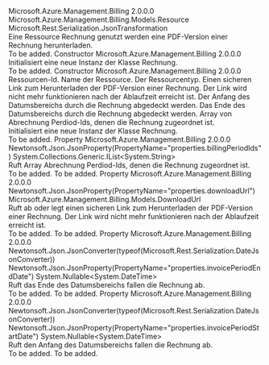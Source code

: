 <Type Name="Invoice" FullName="Microsoft.Azure.Management.Billing.Models.Invoice">
  <TypeSignature Language="C#" Value="public class Invoice : Microsoft.Azure.Management.Billing.Models.Resource" />
  <TypeSignature Language="ILAsm" Value=".class public auto ansi beforefieldinit Invoice extends Microsoft.Azure.Management.Billing.Models.Resource" />
  <TypeSignature Language="DocId" Value="T:Microsoft.Azure.Management.Billing.Models.Invoice" />
  <TypeSignature Language="VB.NET" Value="Public Class Invoice&#xA;Inherits Resource" />
  <TypeSignature Language="F#" Value="type Invoice = class&#xA;    inherit Resource" />
  <AssemblyInfo>
    <AssemblyName>Microsoft.Azure.Management.Billing</AssemblyName>
    <AssemblyVersion>2.0.0.0</AssemblyVersion>
  </AssemblyInfo>
  <Base>
    <BaseTypeName>Microsoft.Azure.Management.Billing.Models.Resource</BaseTypeName>
  </Base>
  <Interfaces />
  <Attributes>
    <Attribute>
      <AttributeName>Microsoft.Rest.Serialization.JsonTransformation</AttributeName>
    </Attribute>
  </Attributes>
  <Docs>
    <summary>
            Eine Ressource Rechnung genutzt werden eine PDF-Version einer Rechnung herunterladen.
            </summary>
    <remarks>To be added.</remarks>
  </Docs>
  <Members>
    <Member MemberName=".ctor">
      <MemberSignature Language="C#" Value="public Invoice ();" />
      <MemberSignature Language="ILAsm" Value=".method public hidebysig specialname rtspecialname instance void .ctor() cil managed" />
      <MemberSignature Language="DocId" Value="M:Microsoft.Azure.Management.Billing.Models.Invoice.#ctor" />
      <MemberSignature Language="VB.NET" Value="Public Sub New ()" />
      <MemberType>Constructor</MemberType>
      <AssemblyInfo>
        <AssemblyName>Microsoft.Azure.Management.Billing</AssemblyName>
        <AssemblyVersion>2.0.0.0</AssemblyVersion>
      </AssemblyInfo>
      <Parameters />
      <Docs>
        <summary>
            Initialisiert eine neue Instanz der Klasse Rechnung.
            </summary>
        <remarks>To be added.</remarks>
      </Docs>
    </Member>
    <Member MemberName=".ctor">
      <MemberSignature Language="C#" Value="public Invoice (string id = null, string name = null, string type = null, Microsoft.Azure.Management.Billing.Models.DownloadUrl downloadUrl = null, Nullable&lt;DateTime&gt; invoicePeriodStartDate = null, Nullable&lt;DateTime&gt; invoicePeriodEndDate = null, System.Collections.Generic.IList&lt;string&gt; billingPeriodIds = null);" />
      <MemberSignature Language="ILAsm" Value=".method public hidebysig specialname rtspecialname instance void .ctor(string id, string name, string type, class Microsoft.Azure.Management.Billing.Models.DownloadUrl downloadUrl, valuetype System.Nullable`1&lt;valuetype System.DateTime&gt; invoicePeriodStartDate, valuetype System.Nullable`1&lt;valuetype System.DateTime&gt; invoicePeriodEndDate, class System.Collections.Generic.IList`1&lt;string&gt; billingPeriodIds) cil managed" />
      <MemberSignature Language="DocId" Value="M:Microsoft.Azure.Management.Billing.Models.Invoice.#ctor(System.String,System.String,System.String,Microsoft.Azure.Management.Billing.Models.DownloadUrl,System.Nullable{System.DateTime},System.Nullable{System.DateTime},System.Collections.Generic.IList{System.String})" />
      <MemberSignature Language="F#" Value="new Microsoft.Azure.Management.Billing.Models.Invoice : string * string * string * Microsoft.Azure.Management.Billing.Models.DownloadUrl * Nullable&lt;DateTime&gt; * Nullable&lt;DateTime&gt; * System.Collections.Generic.IList&lt;string&gt; -&gt; Microsoft.Azure.Management.Billing.Models.Invoice" Usage="new Microsoft.Azure.Management.Billing.Models.Invoice (id, name, type, downloadUrl, invoicePeriodStartDate, invoicePeriodEndDate, billingPeriodIds)" />
      <MemberType>Constructor</MemberType>
      <AssemblyInfo>
        <AssemblyName>Microsoft.Azure.Management.Billing</AssemblyName>
        <AssemblyVersion>2.0.0.0</AssemblyVersion>
      </AssemblyInfo>
      <Parameters>
        <Parameter Name="id" Type="System.String" />
        <Parameter Name="name" Type="System.String" />
        <Parameter Name="type" Type="System.String" />
        <Parameter Name="downloadUrl" Type="Microsoft.Azure.Management.Billing.Models.DownloadUrl" />
        <Parameter Name="invoicePeriodStartDate" Type="System.Nullable&lt;System.DateTime&gt;" />
        <Parameter Name="invoicePeriodEndDate" Type="System.Nullable&lt;System.DateTime&gt;" />
        <Parameter Name="billingPeriodIds" Type="System.Collections.Generic.IList&lt;System.String&gt;" />
      </Parameters>
      <Docs>
        <param name="id">Ressourcen-Id.</param>
        <param name="name">Name der Ressource.</param>
        <param name="type">Der Ressourcentyp.</param>
        <param name="downloadUrl">Einen sicheren Link zum Herunterladen der PDF-Version einer Rechnung. Der Link wird nicht mehr funktionieren nach der Ablaufzeit erreicht ist.</param>
        <param name="invoicePeriodStartDate">Der Anfang des Datumsbereichs durch die Rechnung abgedeckt werden.</param>
        <param name="invoicePeriodEndDate">Das Ende des Datumsbereichs durch die Rechnung abgedeckt werden.</param>
        <param name="billingPeriodIds">Array von Abrechnung Perdiod-Ids, denen die Rechnung zugeordnet ist.</param>
        <summary>
            Initialisiert eine neue Instanz der Klasse Rechnung.
            </summary>
        <remarks>To be added.</remarks>
      </Docs>
    </Member>
    <Member MemberName="BillingPeriodIds">
      <MemberSignature Language="C#" Value="public System.Collections.Generic.IList&lt;string&gt; BillingPeriodIds { get; }" />
      <MemberSignature Language="ILAsm" Value=".property instance class System.Collections.Generic.IList`1&lt;string&gt; BillingPeriodIds" />
      <MemberSignature Language="DocId" Value="P:Microsoft.Azure.Management.Billing.Models.Invoice.BillingPeriodIds" />
      <MemberSignature Language="VB.NET" Value="Public ReadOnly Property BillingPeriodIds As IList(Of String)" />
      <MemberSignature Language="F#" Value="member this.BillingPeriodIds : System.Collections.Generic.IList&lt;string&gt;" Usage="Microsoft.Azure.Management.Billing.Models.Invoice.BillingPeriodIds" />
      <MemberType>Property</MemberType>
      <AssemblyInfo>
        <AssemblyName>Microsoft.Azure.Management.Billing</AssemblyName>
        <AssemblyVersion>2.0.0.0</AssemblyVersion>
      </AssemblyInfo>
      <Attributes>
        <Attribute>
          <AttributeName>Newtonsoft.Json.JsonProperty(PropertyName="properties.billingPeriodIds")</AttributeName>
        </Attribute>
      </Attributes>
      <ReturnValue>
        <ReturnType>System.Collections.Generic.IList&lt;System.String&gt;</ReturnType>
      </ReturnValue>
      <Docs>
        <summary>
            Ruft Array Abrechnung Perdiod-Ids, denen die Rechnung zugeordnet ist.
            </summary>
        <value>To be added.</value>
        <remarks>To be added.</remarks>
      </Docs>
    </Member>
    <Member MemberName="DownloadUrl">
      <MemberSignature Language="C#" Value="public Microsoft.Azure.Management.Billing.Models.DownloadUrl DownloadUrl { get; set; }" />
      <MemberSignature Language="ILAsm" Value=".property instance class Microsoft.Azure.Management.Billing.Models.DownloadUrl DownloadUrl" />
      <MemberSignature Language="DocId" Value="P:Microsoft.Azure.Management.Billing.Models.Invoice.DownloadUrl" />
      <MemberSignature Language="VB.NET" Value="Public Property DownloadUrl As DownloadUrl" />
      <MemberSignature Language="F#" Value="member this.DownloadUrl : Microsoft.Azure.Management.Billing.Models.DownloadUrl with get, set" Usage="Microsoft.Azure.Management.Billing.Models.Invoice.DownloadUrl" />
      <MemberType>Property</MemberType>
      <AssemblyInfo>
        <AssemblyName>Microsoft.Azure.Management.Billing</AssemblyName>
        <AssemblyVersion>2.0.0.0</AssemblyVersion>
      </AssemblyInfo>
      <Attributes>
        <Attribute>
          <AttributeName>Newtonsoft.Json.JsonProperty(PropertyName="properties.downloadUrl")</AttributeName>
        </Attribute>
      </Attributes>
      <ReturnValue>
        <ReturnType>Microsoft.Azure.Management.Billing.Models.DownloadUrl</ReturnType>
      </ReturnValue>
      <Docs>
        <summary>
            Ruft ab oder legt einen sicheren Link zum Herunterladen der PDF-Version einer Rechnung. Der Link wird nicht mehr funktionieren nach der Ablaufzeit erreicht ist.
            </summary>
        <value>To be added.</value>
        <remarks>To be added.</remarks>
      </Docs>
    </Member>
    <Member MemberName="InvoicePeriodEndDate">
      <MemberSignature Language="C#" Value="public Nullable&lt;DateTime&gt; InvoicePeriodEndDate { get; }" />
      <MemberSignature Language="ILAsm" Value=".property instance valuetype System.Nullable`1&lt;valuetype System.DateTime&gt; InvoicePeriodEndDate" />
      <MemberSignature Language="DocId" Value="P:Microsoft.Azure.Management.Billing.Models.Invoice.InvoicePeriodEndDate" />
      <MemberSignature Language="VB.NET" Value="Public ReadOnly Property InvoicePeriodEndDate As Nullable(Of DateTime)" />
      <MemberSignature Language="F#" Value="member this.InvoicePeriodEndDate : Nullable&lt;DateTime&gt;" Usage="Microsoft.Azure.Management.Billing.Models.Invoice.InvoicePeriodEndDate" />
      <MemberType>Property</MemberType>
      <AssemblyInfo>
        <AssemblyName>Microsoft.Azure.Management.Billing</AssemblyName>
        <AssemblyVersion>2.0.0.0</AssemblyVersion>
      </AssemblyInfo>
      <Attributes>
        <Attribute>
          <AttributeName>Newtonsoft.Json.JsonConverter(typeof(Microsoft.Rest.Serialization.DateJsonConverter))</AttributeName>
        </Attribute>
        <Attribute>
          <AttributeName>Newtonsoft.Json.JsonProperty(PropertyName="properties.invoicePeriodEndDate")</AttributeName>
        </Attribute>
      </Attributes>
      <ReturnValue>
        <ReturnType>System.Nullable&lt;System.DateTime&gt;</ReturnType>
      </ReturnValue>
      <Docs>
        <summary>
            Ruft das Ende des Datumsbereichs fallen die Rechnung ab.
            </summary>
        <value>To be added.</value>
        <remarks>To be added.</remarks>
      </Docs>
    </Member>
    <Member MemberName="InvoicePeriodStartDate">
      <MemberSignature Language="C#" Value="public Nullable&lt;DateTime&gt; InvoicePeriodStartDate { get; }" />
      <MemberSignature Language="ILAsm" Value=".property instance valuetype System.Nullable`1&lt;valuetype System.DateTime&gt; InvoicePeriodStartDate" />
      <MemberSignature Language="DocId" Value="P:Microsoft.Azure.Management.Billing.Models.Invoice.InvoicePeriodStartDate" />
      <MemberSignature Language="VB.NET" Value="Public ReadOnly Property InvoicePeriodStartDate As Nullable(Of DateTime)" />
      <MemberSignature Language="F#" Value="member this.InvoicePeriodStartDate : Nullable&lt;DateTime&gt;" Usage="Microsoft.Azure.Management.Billing.Models.Invoice.InvoicePeriodStartDate" />
      <MemberType>Property</MemberType>
      <AssemblyInfo>
        <AssemblyName>Microsoft.Azure.Management.Billing</AssemblyName>
        <AssemblyVersion>2.0.0.0</AssemblyVersion>
      </AssemblyInfo>
      <Attributes>
        <Attribute>
          <AttributeName>Newtonsoft.Json.JsonConverter(typeof(Microsoft.Rest.Serialization.DateJsonConverter))</AttributeName>
        </Attribute>
        <Attribute>
          <AttributeName>Newtonsoft.Json.JsonProperty(PropertyName="properties.invoicePeriodStartDate")</AttributeName>
        </Attribute>
      </Attributes>
      <ReturnValue>
        <ReturnType>System.Nullable&lt;System.DateTime&gt;</ReturnType>
      </ReturnValue>
      <Docs>
        <summary>
            Ruft den Anfang des Datumsbereichs fallen die Rechnung ab.
            </summary>
        <value>To be added.</value>
        <remarks>To be added.</remarks>
      </Docs>
    </Member>
  </Members>
</Type>